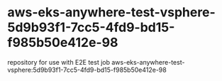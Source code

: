 # aws-eks-anywhere-test-vsphere-5d9b93f1-7cc5-4fd9-bd15-f985b50e412e-98
repository for use with E2E test job aws-eks-anywhere-test-vsphere:5d9b93f1-7cc5-4fd9-bd15-f985b50e412e-98
